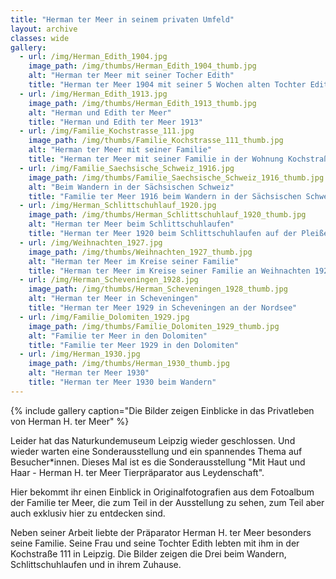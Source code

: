 ```yaml
---
title: "Herman ter Meer in seinem privaten Umfeld"
layout: archive
classes: wide
gallery:
  - url: /img/Herman_Edith_1904.jpg
    image_path: /img/thumbs/Herman_Edith_1904_thumb.jpg
    alt: "Herman ter Meer mit seiner Tocher Edith"
    title: "Herman ter Meer 1904 mit seiner 5 Wochen alten Tochter Edith"
  - url: /img/Herman_Edith_1913.jpg
    image_path: /img/thumbs/Herman_Edith_1913_thumb.jpg
    alt: "Herman und Edith ter Meer"
    title: "Herman und Edith ter Meer 1913"
  - url: /img/Familie_Kochstrasse_111.jpg
    image_path: /img/thumbs/Familie_Kochstrasse_111_thumb.jpg
    alt: "Herman ter Meer mit seiner Familie"
    title: "Herman ter Meer mit seiner Familie in der Wohnung Kochstraße 111"
  - url: /img/Familie_Saechsische_Schweiz_1916.jpg
    image_path: /img/thumbs/Familie_Saechsische_Schweiz_1916_thumb.jpg
    alt: "Beim Wandern in der Sächsischen Schweiz"
    title: "Familie ter Meer 1916 beim Wandern in der Sächsischen Schweiz"  
  - url: /img/Herman_Schlittschuhlauf_1920.jpg
    image_path: /img/thumbs/Herman_Schlittschuhlauf_1920_thumb.jpg
    alt: "Herman ter Meer beim Schlittschuhlaufen"
    title: "Herman ter Meer 1920 beim Schlittschuhlaufen auf der Pleiße"
  - url: /img/Weihnachten_1927.jpg
    image_path: /img/thumbs/Weihnachten_1927_thumb.jpg
    alt: "Herman ter Meer im Kreise seiner Familie"
    title: "Herman ter Meer im Kreise seiner Familie an Weihnachten 1927"
  - url: /img/Herman_Scheveningen_1928.jpg
    image_path: /img/thumbs/Herman_Scheveningen_1928_thumb.jpg
    alt: "Herman ter Meer in Scheveningen"
    title: "Herman ter Meer 1929 in Scheveningen an der Nordsee"
  - url: /img/Familie_Dolomiten_1929.jpg
    image_path: /img/thumbs/Familie_Dolomiten_1929_thumb.jpg
    alt: "Familie ter Meer in den Dolomiten"
    title: "Familie ter Meer 1929 in den Dolomiten"
  - url: /img/Herman_1930.jpg
    image_path: /img/thumbs/Herman_1930_thumb.jpg
    alt: "Herman ter Meer 1930"
    title: "Herman ter Meer 1930 beim Wandern"
---
```


{% include gallery caption="Die Bilder zeigen Einblicke in das Privatleben von Herman H. ter Meer" %}

Leider hat das Naturkundemuseum Leipzig wieder geschlossen. Und wieder warten eine Sonderausstellung und ein spannendes Thema auf Besucher*innen. Dieses Mal ist es die Sonderausstellung "Mit Haut und Haar - Herman H. ter Meer Tierpräparator aus Leydenschaft".

Hier bekommt ihr einen Einblick in Originalfotografien aus dem Fotoalbum der Familie ter Meer, die zum Teil in der Ausstellung zu sehen, zum Teil aber auch exklusiv hier zu entdecken sind.

Neben seiner Arbeit liebte der Präparator Herman H. ter Meer besonders seine Familie. Seine Frau und seine Tochter Edith lebten mit ihm in der Kochstraße 111 in Leipzig. Die Bilder zeigen die Drei beim Wandern, Schlittschuhlaufen und in ihrem Zuhause.
